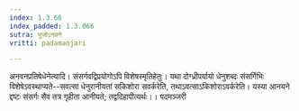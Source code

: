 ```yaml
---
index: 1.3.66
index_padded: 1.3.066
sutra: भुजोऽनवने
vritti: padamanjari

---
```

अनवनप्रतिषेधेनेत्यादि। संसर्गवद्विप्रयोगोऽपि विशेषस्मृतिहेतुः। यथा दोग्ध्रीपर्यायो धेनुशब्दः संसर्गिभिः विशेषेऽवस्थाप्यते--सवत्सा धेनुरानीयतां सकिशोरा सवर्करेति, तथाऽवत्साऽकिशोराऽवर्करेति। यस्या आनयने द्दष्टः संसर्गः सैव तत्र गृहीता आनीयते; तद्वदिहापीत्यर्थः।।
पदमञ्जरी